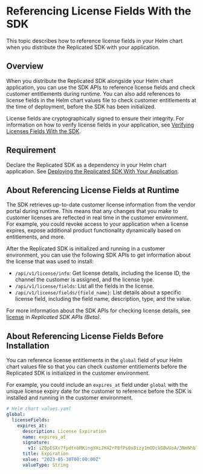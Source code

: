 # Referencing License Fields With the SDK

This topic describes how to reference license fields in your Helm chart when you distribute the Replicated SDK with your application.

## Overview

When you distribute the Replicated SDK alongside your Helm chart application, you can use the SDK APIs to reference license fields and check customer entitlements during runtime. You can also add references to license fields in the Helm chart values file to check customer entitlements at the time of deployment, before the SDK has been initialized.

License fields are cryptographically signed to ensure their integrity. For information on how to verify license fields in your application, see [Verifying Licenses Fields With the SDK](licenses-verify-fields-sdk-api).

## Requirement

Declare the Replicated SDK as a dependency in your Helm chart application. See [Deploying the Replicated SDK With Your Application](replicated-sdk-using).

## About Referencing License Fields at Runtime

The SDK retrieves up-to-date customer license information from the vendor portal during runtime. This means that any changes that you make to customer licenses are reflected in real time in the customer environment. For example, you could revoke access to your application when a license expires, expose additional product functionality dynamically based on entitlements, and more.

After the Replicated SDK is initialized and running in a customer environment, you can use the following SDK APIs to get information about the license that was used to install:
* `/api/v1/license/info`: Get license details, including the license ID, the channel the customer is assigned, and the license type.
* `/api/v1/license/fields`: List all the fields in the license.  
* `/api/v1/license/fields/{field_name}`: List details about a specific license field, including the field name, description, type, and the value.

For more information about the SDK APIs for checking license details, see [license](/reference/replicated-sdk-apis#license) in _Replicated SDK APIs (Beta)_.

## About Referencing License Fields Before Installation

You can reference license entitlements in the `global` field of your Helm chart values file so that you can check customer entitlements before the Replicated SDK is initialized in the customer environment.

For example, you could include an `expires_at` field under `global` with the unique license expiry date for the customer to reference before the SDK is installed and running in the customer environment.

```yaml
# Helm chart values.yaml
global:
  licenseFields:
    expires_at:
      description: License Expiration
      name: expires_at
      signature:
        v1: iZBpESXx7fpdtnbMKingYHiJH42rP8fPs0x8izy1mODckGBwVoA/3NmNhbTty7gbibvvmw6rbsCEFvaKBTW4zoEWKicQ9hJWKVIWsYH27HYZghvRCxxz4akUxW5/BWsX5DTwfcEAyEUSUvgCo9ba9IYchvrQSEupHzG/r5LM/dKV4aojCqIodkdB+yZKyfm4xo4e9ZWtWyQgVVmzOlIPOwUspTi0GtUK3T99r/JkPd4od8q6CdkuNKDJ9lg2h5/TQSRrJtkp7DeJT1byUkELw4t2mTXMmNK/nMMl8u/TWt1rvKrR2KOBw1i+nFG5N8sfRbfyPOYSxbhR8CkXatnVKA==
      title: Expiration
      value: "2023-05-30T00:00:00Z"
      valueType: String
```